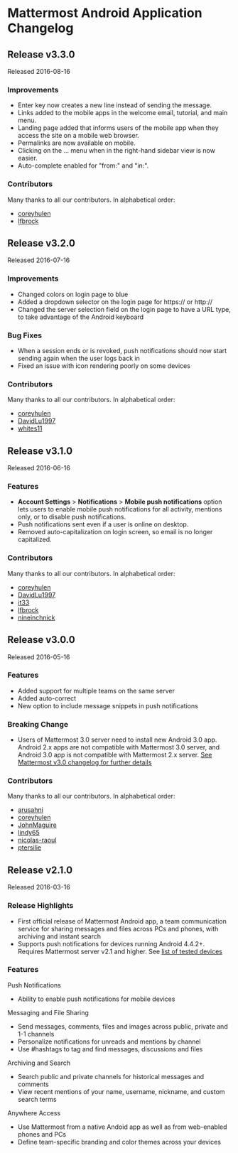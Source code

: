 # Mattermost Android Application Changelog

## Release v3.3.0  

Released 2016-08-16

### Improvements
- Enter key now creates a new line instead of sending the message.
- Links added to the mobile apps in the welcome email, tutorial, and main menu.
- Landing page added that informs users of the mobile app when they access the site on a mobile web browser.
- Permalinks are now available on mobile.
- Clicking on the ... menu when in the right-hand sidebar view is now easier.
- Auto-complete enabled for "from:" and "in:".

### Contributors

Many thanks to all our contributors. In alphabetical order:

- [coreyhulen](https://github.com/coreyhulen)
- [lfbrock](https://github.com/lfbrock)

## Release v3.2.0  

Released 2016-07-16

### Improvements
- Changed colors on login page to blue
- Added a dropdown selector on the login page for https:// or http://
- Changed the server selection field on the login page to have a URL type, to take advantage of the Android keyboard 

### Bug Fixes
- When a session ends or is revoked, push notifications should now start sending again when the user logs back in
- Fixed an issue with icon rendering poorly on some devices

### Contributors

Many thanks to all our contributors. In alphabetical order:

- [coreyhulen](https://github.com/coreyhulen)
- [DavidLu1997](https://github.com/DavidLu1997)
- [whites11](https://github.com/whites11)

## Release v3.1.0  

Released 2016-06-16

### Features 
- **Account Settings** > **Notifications** > **Mobile push notifications** option lets users to enable mobile push notifications for all activity, mentions only, or to disable push notifications. 
- Push notifications sent even if a user is online on desktop.
- Removed auto-capitalization on login screen, so email is no longer capitalized.

### Contributors

Many thanks to all our contributors. In alphabetical order:

- [coreyhulen](https://github.com/coreyhulen)
- [DavidLu1997](https://github.com/DavidLu1997)
- [it33](https://github.com/it33)
- [lfbrock](https://github.com/lfbrock)
- [nineinchnick](https://github.com/nineinchnick)

## Release v3.0.0  

Released 2016-05-16

### Features   
- Added support for multiple teams on the same server
- Added auto-correct
- New option to include message snippets in push notifications

### Breaking Change  
- Users of Mattermost 3.0 server need to install new Android 3.0 app. Android 2.x apps are not compatible with Mattermost 3.0 server, and Android 3.0 app is not compatible with Mattermost 2.x server. [See Mattermost v3.0 changelog for further details](http://docs.mattermost.com/administration/changelog.html#release-v3-0-3)

### Contributors

Many thanks to all our contributors. In alphabetical order:

- [arusahni](https://github.com/arusahni)
- [coreyhulen](https://github.com/coreyhulen)
- [JohnMaguire](https://github.com/JohnMaguire)
- [lindy65](https://github.com/lindy65)
- [nicolas-raoul](https://github.com/nicolas-raoul)
- [ptersilie](https://github.com/ptersilie)

## Release v2.1.0

Released 2016-03-16

### Release Highlights

- First official release of Mattermost Android app, a team communication service for sharing messages and files across PCs and phones, with archiving and instant search 
- Supports push notifications for devices running Android 4.4.2+. Requires Mattermost server v2.1 and higher. See [list of tested devices](https://github.com/mattermost/android/blob/master/DEVICES.md)
 
### Features

Push Notifications
- Ability to enable push notifications for mobile devices

Messaging and File Sharing

- Send messages, comments, files and images across public, private and 1-1 channels
- Personalize notifications for unreads and mentions by channel
- Use #hashtags to tag and find messages, discussions and files

Archiving and Search 
 
- Search public and private channels for historical messages and comments 
- View recent mentions of your name, username, nickname, and custom search terms

Anywhere Access

- Use Mattermost from a native Andoid app as well as from web-enabled phones and PCs
- Define team-specific branding and color themes across your devices
